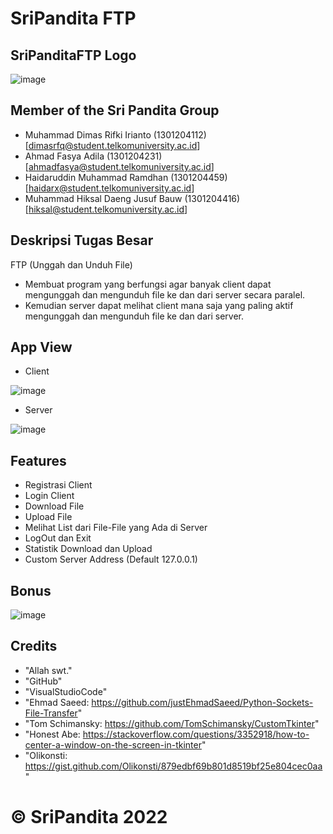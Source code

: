 # **SriPandita FTP**

## SriPanditaFTP Logo
![image](https://i.ibb.co/PNJPLB6/Sri-Pandita-FTP-Icon.png)

## Member of the Sri Pandita Group
- Muhammad Dimas Rifki Irianto      (1301204112) [dimasrfq@student.telkomuniversity.ac.id]
- Ahmad Fasya Adila                 (1301204231) [ahmadfasya@student.telkomuniversity.ac.id]
- Haidaruddin Muhammad Ramdhan      (1301204459) [haidarx@student.telkomuniversity.ac.id]
- Muhammad Hiksal Daeng Jusuf Bauw  (1301204416) [hiksal@student.telkomuniversity.ac.id]

## Deskripsi Tugas Besar
FTP (Unggah dan Unduh File)
- Membuat program yang berfungsi agar banyak client dapat mengunggah dan mengunduh file ke dan dari server secara paralel.
- Kemudian server dapat melihat client mana saja yang paling aktif mengunggah dan mengunduh file ke dan dari server.  

## App View
- Client

![image](https://i.ibb.co/sCwWfz4/Client.png)

- Server

![image](https://i.ibb.co/k2Sntz9/Server.png)

## Features

- Registrasi Client
- Login Client
- Download File
- Upload File
- Melihat List dari File-File yang Ada di Server
- LogOut dan Exit
- Statistik Download dan Upload
- Custom Server Address (Default 127.0.0.1)

## Bonus
![image](https://i.ibb.co/RcGRg8q/206999175-c74f7dbe-1f8d-471e-99aa-66da08a0e428.png)

## Credits
- "Allah swt."
- "GitHub"
- "VisualStudioCode"
- "Ehmad Saeed: https://github.com/justEhmadSaeed/Python-Sockets-File-Transfer"
- "Tom Schimansky: https://github.com/TomSchimansky/CustomTkinter"
- "Honest Abe: https://stackoverflow.com/questions/3352918/how-to-center-a-window-on-the-screen-in-tkinter"
- "Olikonsti: https://gist.github.com/Olikonsti/879edbf69b801d8519bf25e804cec0aa"

# **© SriPandita 2022**
